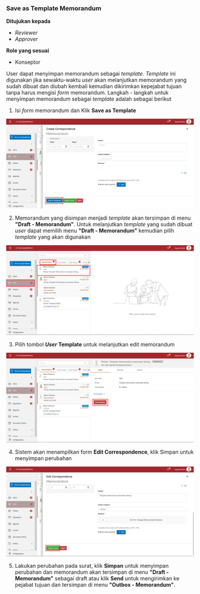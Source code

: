 ### Save as Template Memorandum

**Ditujukan kepada**

- *Reviewer*
- *Approver*

**Role yang sesuai**

- Konseptor

User dapat menyimpan memorandum sebagai *template*. *Template* ini digunakan jika sewaktu-waktu *user* akan melanjutkan memorandum yang sudah dibuat dan diubah kembali kemudian dikirimkan kepejabat tujuan tanpa harus mengisi *form* memorandum. Langkah - langkah untuk menyimpan memorandum sebagai *template* adalah sebagai berikut

1. Isi *form* memorandum dan Klik **Save as Template**

![gambar](SC_Memorandum/MM14.png)

2. Memorandum yang disimpan menjadi *template* akan tersimpan di menu **"Draft - Memorandum"**. Untuk melanjutkan *template* yang sudah dibuat *user* dapat memilih menu **"Draft - Memorandum"** kemudian pilih *template* yang akan digunakan

![gambar](SC_Memorandum/MM15.png)

3. Pilih tombol ***User* Template** untuk melanjutkan edit memorandum

![gambar](SC_Memorandum/MM16.png)

4. Sistem akan menampilkan form **Edit Correspondence**, klik Simpan untuk menyimpan perubahan

![gambar](SC_Memorandum/MM17.png)

5. Lakukan perubahan pada surat, klik **Simpan** untuk menyimpan perubahan dan memorandum akan tersimpan di menu **"Draft - Memorandum"** sebagai draft atau klik **Send** untuk mengirimkan ke pejabat tujuan dan tersimpan di menu **"Outbox - Memorandum"**.

